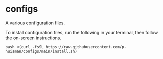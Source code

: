 # configs

A various configuration files.

To install configuration files, run the following in your terminal, then follow the on-screen instructions.

```
bash <(curl -fsSL https://raw.githubusercontent.com/p-huisman/configs/main/install.sh)
```

